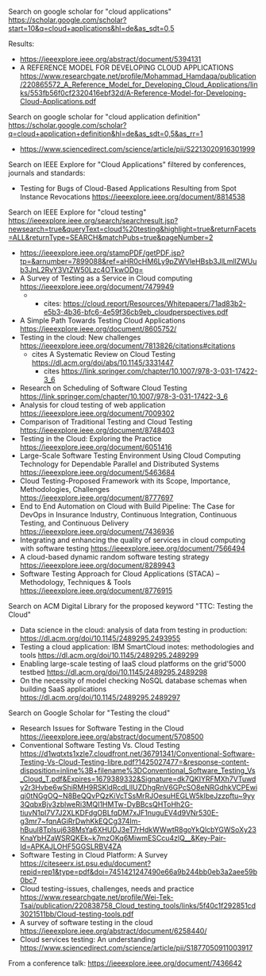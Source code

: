 
Search on google scholar for "cloud applications" https://scholar.google.com/scholar?start=10&q=cloud+applications&hl=de&as_sdt=0,5

Results:
- https://ieeexplore.ieee.org/abstract/document/5394131
- A REFERENCE MODEL FOR DEVELOPING CLOUD APPLICATIONS https://www.researchgate.net/profile/Mohammad_Hamdaqa/publication/220865572_A_Reference_Model_for_Developing_Cloud_Applications/links/553fb56f0cf2320416ebf32d/A-Reference-Model-for-Developing-Cloud-Applications.pdf

Search on google scholar for "cloud application definition" https://scholar.google.com/scholar?q=cloud+application+definition&hl=de&as_sdt=0,5&as_rr=1
- https://www.sciencedirect.com/science/article/pii/S2213020916301999

Search on IEEE Explore for "Cloud Applications" filtered by conferences, journals and standards:
- Testing for Bugs of Cloud-Based Applications Resulting from Spot Instance Revocations https://ieeexplore.ieee.org/document/8814538

Search on IEEE Explore for "cloud testing" https://ieeexplore.ieee.org/search/searchresult.jsp?newsearch=true&queryText=cloud%20testing&highlight=true&returnFacets=ALL&returnType=SEARCH&matchPubs=true&pageNumber=2
- https://ieeexplore.ieee.org/stampPDF/getPDF.jsp?tp=&arnumber=7899088&ref=aHR0cHM6Ly9pZWVleHBsb3JlLmllZWUub3JnL2RvY3VtZW50Lzc4OTkwODg=
- A Survey of Testing as a Service in Cloud computing https://ieeexplore.ieee.org/document/7479949
  - - cites: https://cloud.report/Resources/Whitepapers/71ad83b2-e5b3-4b36-bfc6-4e59f36cb9eb_cloudperspectives.pdf
- A Simple Path Towards Testing Cloud Applications https://ieeexplore.ieee.org/document/8605752/
- Testing in the cloud: New challenges https://ieeexplore.ieee.org/document/7813826/citations#citations
  - cites A Systematic Review on Cloud Testing https://dl.acm.org/doi/abs/10.1145/3331447
    - cites https://link.springer.com/chapter/10.1007/978-3-031-17422-3_6
- Research on Scheduling of Software Cloud Testing https://link.springer.com/chapter/10.1007/978-3-031-17422-3_6
- Analysis for cloud testing of web application https://ieeexplore.ieee.org/document/7009302
- Comparison of Traditional Testing and Cloud Testing https://ieeexplore.ieee.org/document/8748403
- Testing in the Cloud: Exploring the Practice https://ieeexplore.ieee.org/document/6051416
- Large-Scale Software Testing Environment Using Cloud Computing Technology for Dependable Parallel and Distributed Systems https://ieeexplore.ieee.org/document/5463684
- Cloud Testing-Proposed Framework with its Scope, Importance, Methodologies, Challenges https://ieeexplore.ieee.org/document/8777697
- End to End Automation on Cloud with Build Pipeline: The Case for DevOps in Insurance Industry, Continuous Integration, Continuous Testing, and Continuous Delivery https://ieeexplore.ieee.org/document/7436936
- Integrating and enhancing the quality of services in cloud computing with software testing https://ieeexplore.ieee.org/document/7566494
- A cloud-based dynamic random software testing strategy https://ieeexplore.ieee.org/document/8289943
- Software Testing Approach for Cloud Applications (STACA) – Methodology, Techniques & Tools https://ieeexplore.ieee.org/document/8776915

Search on ACM Digital Library for the proposed keyword "TTC: Testing the Cloud"
- Data science in the cloud: analysis of data from testing in production: https://dl.acm.org/doi/10.1145/2489295.2493955
- Testing a cloud application: IBM SmartCloud inotes: methodologies and tools https://dl.acm.org/doi/10.1145/2489295.2489299
- Enabling large-scale testing of IaaS cloud platforms on the grid'5000 testbed https://dl.acm.org/doi/10.1145/2489295.2489298
- On the necessity of model checking NoSQL database schemas when building SaaS applications https://dl.acm.org/doi/10.1145/2489295.2489297

Search on Google Scholar for "Testing the cloud"
- Research Issues for Software Testing in the Cloud https://ieeexplore.ieee.org/abstract/document/5708500
- Conventional Software Testing Vs. Cloud Testing https://d1wqtxts1xzle7.cloudfront.net/36791341/Conventional-Software-Testing-Vs-Cloud-Testing-libre.pdf?1425027477=&response-content-disposition=inline%3B+filename%3DConventional_Software_Testing_Vs_Cloud_T.pdf&Expires=1679389332&Signature=dk7QKIYRFMXh7VTuwdy2r3Hvbe6wShiRMH9RSKldRcdLlIUZDhgRnV6GPcSO8eNRGdhkVCPEwiqi0tNGgOQ~N8BeQQvPQzKiVcTSsMrRJOesuHEGLW5klbeJzzpftu~9yy3QqbxBjv3zblweRi3MQI1HMTw-DyBBcsQHToHh2G-tiuvN1pI7V7J2XLKDFdgOBLfqDM7xJF1nuguEV4d9VNr530E-g3mr7~fqnAGiRrDwhKkEQCg374Im-hBuul8Tplsuj638MsYa6XHUDJ3eT7rHdkWWwtR8goYkQlcbYGWSoXy23KnaYbHZaWSRQKEk~k7mzOKq6MiwmESCcu4zlQ__&Key-Pair-Id=APKAJLOHF5GGSLRBV4ZA
- Software Testing in Cloud Platform: A Survey https://citeseerx.ist.psu.edu/document?repid=rep1&type=pdf&doi=7451421247490e66a9b244bb0eb3a2aee59b0bc7
- Cloud testing-issues, challenges, needs and practice https://www.researchgate.net/profile/Wei-Tek-Tsai/publication/220838758_Cloud_testing_tools/links/5f40c1f292851cd3021511bb/Cloud-testing-tools.pdf
- A survey of software testing in the cloud https://ieeexplore.ieee.org/abstract/document/6258440/
- Cloud services testing: An understanding https://www.sciencedirect.com/science/article/pii/S1877050911003917

From a conference talk: https://ieeexplore.ieee.org/document/7436642
 